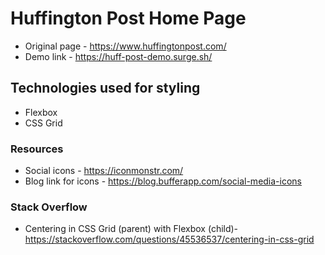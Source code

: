# Huffington Post Home Page

- Original page - https://www.huffingtonpost.com/
- Demo link - https://huff-post-demo.surge.sh/

## Technologies used for styling

- Flexbox
- CSS Grid

### Resources

- Social icons - https://iconmonstr.com/
- Blog link for icons - https://blog.bufferapp.com/social-media-icons

### Stack Overflow

- Centering in CSS Grid (parent) with Flexbox (child)- https://stackoverflow.com/questions/45536537/centering-in-css-grid
